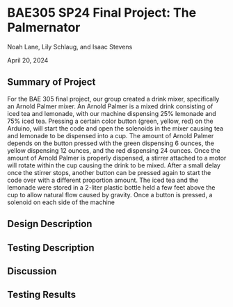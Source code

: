 # BAE305 SP24 Final Project: The Palmernator

Noah Lane, Lily Schlaug, and Isaac Stevens

April 20, 2024

## Summary of Project ##

For the BAE 305 final project, our group created a drink mixer, specifically an Arnold Palmer mixer. An Arnold Palmer is a mixed drink consisting of iced tea and lemonade, with our machine dispensing 25% lemonade and 75% iced tea. Pressing a certain color button (green, yellow, red) on the Arduino, will start the code and open the solenoids in the mixer causing tea and lemonade to be dispensed into a cup. The amount of Arnold Palmer depends on the button pressed with the green dispensing 6 ounces, the yellow dispensing 12 ounces, and the red dispensing 24 ounces. Once the amount of Arnold Palmer is properly dispensed, a stirrer attached to a motor will rotate within the cup causing the drink to be mixed. After a small delay once the stirrer stops, another button can be pressed again to start the code over with a different proportion amount. The iced tea and the lemonade were stored in a 2-liter plastic bottle held a few feet above the cup to allow natural flow caused by gravity. Once a button is pressed, a solenoid on each side of the machine

## Design Description ##

## Testing Description ##

## Discussion ##

## Testing Results ##
